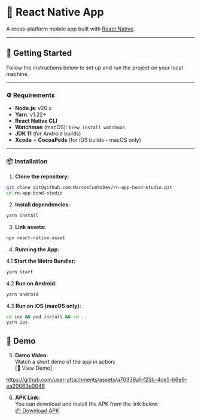 # 📱 React Native App

A cross-platform mobile app built with [React Native](https://reactnative.dev/).

---

## 🚀 Getting Started

Follow the instructions below to set up and run the project on your local machine.

---

### ⚙️ Requirements

- **Node.js**: v20.x  
- **Yarn**: v1.22+  
- **React Native CLI**  
- **Watchman** (macOS): `brew install watchman`  
- **JDK 11** (for Android builds)  
- **Xcode** + **CocoaPods** (for iOS builds - macOS only)

---

### 📦 Installation

1. **Clone the repository:**

```bash
git clone git@github.com:MarcosCunhaDev/rn-app-bond-studio.git
cd rn-app-bond-studio 
```

2. **Install dependencies:**
```bash
yarn install
```

3. **Link assets:**
```bash
npx react-native-asset
```

4. **Running the App:**

4.1 **Start the Metro Bundler:**
```bash
yarn start
```
4.2 **Run on Android:**
```bash
yarn android
```
4.3 **Run on iOS (macOS only):**
```bash
cd ios && pod install && cd ..
yarn ios

```

## 📲 Demo

5. **Demo Video:**  
Watch a short demo of the app in action:  
[🎥 View Demo]

https://github.com/user-attachments/assets/a70339a1-f25b-4ce5-b6e6-ea20063e0046



6. **APK Link:**  
You can download and install the APK from the link below:  
[📦 Download APK](https://drive.google.com/file/d/1-h50sk6AihhFvRa_zP1P4qABKDySBabi/view?usp=sharing)








